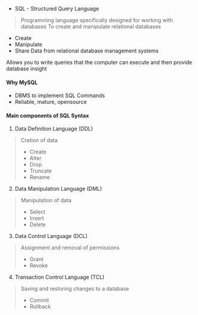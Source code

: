 - SQL - Structured Query Language
> Programming language specifically designed for working with databases
> To create and manipulate relational databases

- Create
- Manipulate
- Share
Data from relational database management systems  

Allows you to write queries that the computer can execute and then provide database insight  

#### Why MySQL  
- DBMS to implement SQL Commands
- Reliable, mature, opensource

#### Main components of SQL Syntax
1. Data Definition Language (DDL)  
> Cretion of data
> - Create
> - Alter
> - Drop
> - Truncate
> - Rename

2. Data Manipulation Language (DML)
> Manipulation of data
> - Select
> - Insert
> - Delete

3. Data Control Language (DCL)
> Assignment and removal of permissions
> - Grant
> - Revoke

4. Transaction Control Language (TCL)
> Saving and restoring changes to a database
> - Commit
> - Rollback